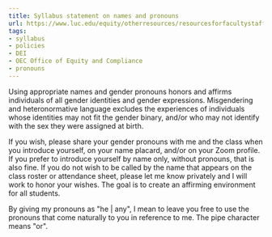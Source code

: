 ```yaml
---
title: Syllabus statement on names and pronouns
url: https://www.luc.edu/equity/otherresources/resourcesforfacultystaff/syllabuslanguage/
tags:
- syllabus
- policies
- DEI
- OEC Office of Equity and Compliance
- pronouns
---
```


Using appropriate names and gender pronouns honors and affirms individuals of all gender identities and gender expressions.
Misgendering and heteronormative language excludes the experiences of individuals whose identities may not fit the gender binary, and/or who may not identify with the sex they were assigned at birth.

If you wish, please share your gender pronouns with me and the class when you introduce yourself, on your name placard, and/or on your Zoom profile.
If you prefer to introduce yourself by name only, without pronouns, that is also fine.
If you do not wish to be called by the name that appears on the class roster or attendance sheet, please let me know privately and I will work to honor your wishes.
The goal is to create an affirming environment for all students.

By giving my pronouns as "he | any", I mean to leave you free to use the pronouns that come naturally to you in reference to me.
The pipe character means "or".
